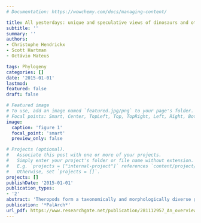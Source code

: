 ```yaml
---
# Documentation: https://wowchemy.com/docs/managing-content/

title: All yesterdays: unique and speculative views of dinosaurs and other prehistoric animals
subtitle: ''
summary: ''
authors:
- Christophe Hendrickx
- Scott Hartman
- Octávio Mateus

tags: Phylogeny
categories: []
date: '2015-01-01'
lastmod: 
featured: false
draft: false

# Featured image
# To use, add an image named `featured.jpg/png` to your page's folder.
# Focal points: Smart, Center, TopLeft, Top, TopRight, Left, Right, BottomLeft, Bottom, BottomRight.
image:
  caption: 'figure 1'
  focal_point: 'smart'
  preview_only: false

# Projects (optional).
#   Associate this post with one or more of your projects.
#   Simply enter your project's folder or file name without extension.
#   E.g. `projects = ["internal-project"]` references `content/project/deep-learning/index.md`.
#   Otherwise, set `projects = []`.
projects: []
publishDate: '2015-01-01'
publication_types:
- '2'
abstract: 'Theropods form a taxonomically and morphologically diverse group of dinosaurs that include extant birds. Inferred relationships between theropod clades are complex and have changed dramatically over the past thirty years with the emergence of cladistic techniques. Here, we present a brief historical perspective of theropod discoveries and classification, as well as an overview on the current systematics of non-avian thero-pods. The first scientifically recorded theropod remains dating back to the 17th and 18th centuries come from the Middle Jurassic of Oxfordshire and most likely belong to the megalosaurid Megalosaurus. The latter was the first theropod genus to be named in 1824, and subsequent theropod material found before 1850 can all be referred to megalosauroids. In the fifty years from 1856 to 1906, theropod remains were reported from all continents but Antarctica. The clade Theropoda was erected by Othniel Charles Marsh in 1881, and in its current usage corresponds to an intricate ladder-like organi-zation of ‘family’ to ‘superfamily’ level clades. The earliest definitive theropods come from the Carnian of Argentina, and coelophysoids form the first significant theropod radiation from the Late Triassic to their extinction in the Early Jurassic. Most subsequent theropod clades such as ceratosaurs, allosauroids, tyrannosauroids, ornithomimosaurs, therizinosaurs, oviraptorosaurs, dromaeosaurids, and troodontids persisted until the end of the Cretaceous, though the megalosauroid clade did not extend into the Maas-trichtian. Current debates are focused on the monophyly of deinonychosaurs, the posi-tion of dilophosaurids within coelophysoids, and megaraptorans among neovenatorids. Some recent analyses have suggested a placement of dilophosaurids outside Coelo-physoidea, Megaraptora within Tyrannosauroidea, and a paraphyletic Deinonychosauria with troodontids placed more closely to avialans than dromaeosaurids.'
publication: '*PalArch*'
url_pdf: https://www.researchgate.net/publication/281112957_An_overview_of_non-avian_theropod_discoveries_and_classification
---
```

